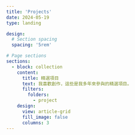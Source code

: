 ```yaml
---
title: 'Projects'
date: 2024-05-19
type: landing

design:
  # Section spacing
  spacing: '5rem'

# Page sections
sections:
  - block: collection
    content:
      title: 精選項目
      text: 我喜歡創作，這些是我多年來參與的精選項目。
      filters:
        folders:
          - project
    design:
      view: article-grid
      fill_image: false
      columns: 3
---
```

